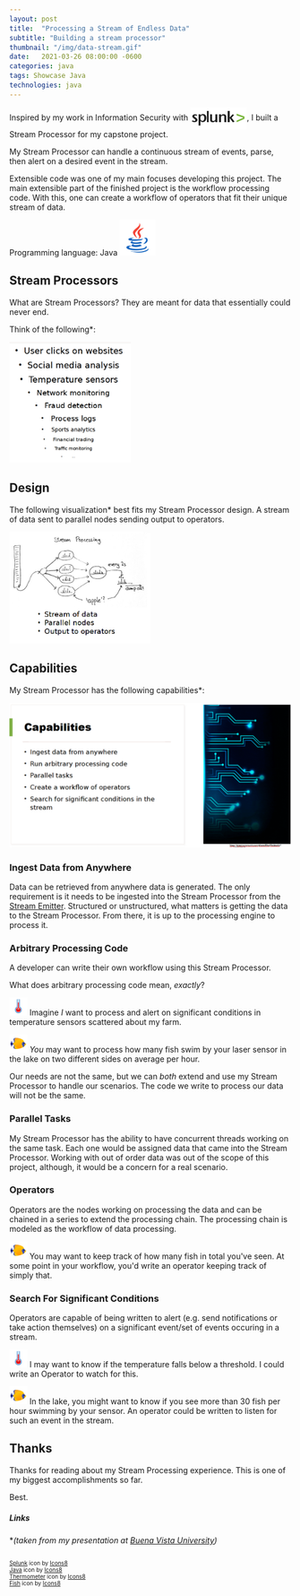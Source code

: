 ```yaml
---
layout: post
title:  "Processing a Stream of Endless Data"
subtitle: "Building a stream processor"
thumbnail: "/img/data-stream.gif"
date:   2021-03-26 08:00:00 -0600
categories: java 
tags: Showcase Java
technologies: java
---
```

<link rel="stylesheet" href="/css/styles.css">
Inspired by my work in Information Security with <img src="/img/splunk.png" id="splunk-icon"/>, I built a Stream Processor for my capstone project.

My Stream Processor can handle a continuous stream of events, parse, then alert on a desired event in the stream.

Extensible code was one of my main focuses developing this project. The main extensible part of the finished project is the workflow processing code. With this, one can create a workflow of operators that fit their unique stream of data.

Programming language: Java <img src="/img/java.png" class="inline-icon" style="width: 64px; height: 64px;"/>

## Stream Processors
What are Stream Processors? They are meant for data that essentially could never end.

Think of the following\*: 

<img src="/img/sp-use.png" alt="sp use" style="width: 43%; height: 43%;"/>


## Design
The following visualization\* best fits my Stream Processor design. A stream of data sent to parallel nodes sending output to operators.

<img src="/img/sp-design.png" alt="sp design" style="width: 50%; height: 50%;"/>

## Capabilities
My Stream Processor has the following capabilities\*:

<img src="/img/sp-summary.png" alt="sp summary"/>

### Ingest Data from Anywhere
Data can be retrieved from anywhere data is generated. The only requirement is it needs to be ingested into the Stream Processor from the [Stream Emitter](/java/2021/03/04/stream-emitter.html). Structured or unstructured, what matters is getting the data to the Stream Processor. From there, it is up to the processing engine to process it.

### Arbitrary Processing Code
A developer can write their own workflow using this Stream Processor.

What does arbitrary processing code mean, *exactly*?

<img src="/img/thermometer.png" class="inline-icon" style="width: 32px; height: 32px;"/> Imagine *I* want to process and alert on significant conditions in temperature sensors scattered about my farm.

<img src="/img/fish.png" class="inline-icon" style="width: 32px; height: 32px;"/> *You* may want to process how many fish swim by your laser sensor in the lake on two different sides on average per hour. 

Our needs are not the same, but we can *both* extend and use my Stream Processor to handle our scenarios. The code we write to process our data will not be the same.

### Parallel Tasks
My Stream Processor has the ability to have concurrent threads working on the same task. Each one would be assigned data that came into the Stream Processor. Working with out of order data was out of the scope of this project, although, it would be a concern for a real scenario.

### Operators
Operators are the nodes working on processing the data and can be chained in a series to extend the processing chain. The processing chain is modeled as the workflow of data processing.

<img src="/img/fish.png" class="inline-icon" style="width: 32px; height: 32px;"/> You may want to keep track of how many fish in total you've seen. At some point in your workflow, you'd write an operator keeping track of simply that.

### Search For Significant Conditions
Operators are capable of being written to alert (e.g. send notifications or take action themselves) on a significant event/set of events occuring in a stream. 

<img src="/img/thermometer.png" class="inline-icon" style="width: 32px; height: 32px;"/> I may want to know if the temperature falls below a threshold. I could write an Operator to watch for this.

<img src="/img/fish.png" class="inline-icon" style="width: 32px; height: 32px;"/> In the lake, you might want to know if you see more than 30 fish per hour swimming by your sensor. An operator could be written to listen for such an event in the stream.

## Thanks
Thanks for reading about my Stream Processing experience. This is one of my biggest accomplishments so far.

Best.

##### Links
\**(taken from my presentation at [Buena Vista University](https://www.bvu.edu/))*
<div style="font-size: 10px;">
<br/>
<a target="_blank" href="https://icons8.com/icon/49188/splunk">Splunk</a> icon by <a target="_blank" href="https://icons8.com">Icons8</a>
<br/>
<a target="_blank" href="https://icons8.com/icon/13679/java">Java</a> icon by <a target="_blank" href="https://icons8.com">Icons8</a>
<br/>
<a target="_blank" href="https://icons8.com/icon/poFZHQZ-CjsC/thermometer">Thermometer</a> icon by <a target="_blank" href="https://icons8.com">Icons8</a>
<br/>
<a target="_blank" href="https://icons8.com/icon/16040/fish">Fish</a> icon by <a target="_blank" href="https://icons8.com">Icons8</a>
</div>

<style>
#splunk-icon {
    display: inline-block; 
    vertical-align: middle; 
    width: 101px; height: 40px;
}
</style>
